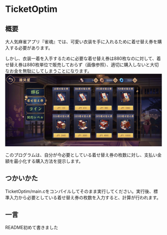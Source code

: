 # TicketOptim

## 概要
大人気麻雀アプリ『雀魂』では、可愛い衣装を手に入れるために着せ替え券を購入する必要があります。

しかし、衣装一着を入手するために必要な着せ替え券は880枚なのに対して、着せ替え券は880枚単位で販売しておらず（画像参照）、適切に購入しないと大切なお金を無駄にしてしまうことになります。
![着せ替え券の販売形態](./S__112861189.jpg)

このプログラムは、自分が今必要としている着せ替え券の枚数に対し、支払い金額を最小化する購入方法を提示します。

## つかいかた
TicketOptim/main.cをコンパイルしてそのまま実行してください。実行後、標準入力から必要としている着せ替え券の枚数を入力すると、計算が行われます。

## 一言
README初めて書きました
